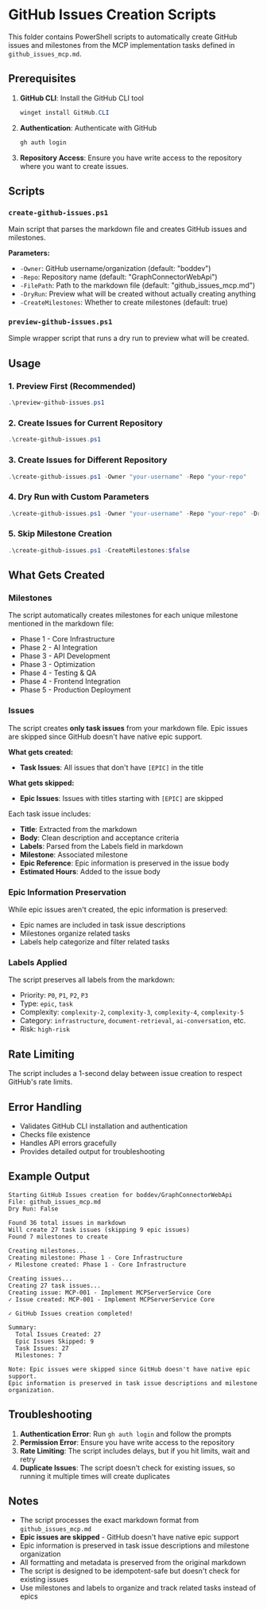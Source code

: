 # GitHub Issues Creation Scripts

This folder contains PowerShell scripts to automatically create GitHub issues and milestones from the MCP implementation tasks defined in `github_issues_mcp.md`.

## Prerequisites

1. **GitHub CLI**: Install the GitHub CLI tool
   ```powershell
   winget install GitHub.CLI
   ```

2. **Authentication**: Authenticate with GitHub
   ```powershell
   gh auth login
   ```

3. **Repository Access**: Ensure you have write access to the repository where you want to create issues.

## Scripts

### `create-github-issues.ps1`
Main script that parses the markdown file and creates GitHub issues and milestones.

**Parameters:**
- `-Owner`: GitHub username/organization (default: "boddev")
- `-Repo`: Repository name (default: "GraphConnectorWebApi")
- `-FilePath`: Path to the markdown file (default: "github_issues_mcp.md")
- `-DryRun`: Preview what will be created without actually creating anything
- `-CreateMilestones`: Whether to create milestones (default: true)

### `preview-github-issues.ps1`
Simple wrapper script that runs a dry run to preview what will be created.

## Usage

### 1. Preview First (Recommended)
```powershell
.\preview-github-issues.ps1
```

### 2. Create Issues for Current Repository
```powershell
.\create-github-issues.ps1
```

### 3. Create Issues for Different Repository
```powershell
.\create-github-issues.ps1 -Owner "your-username" -Repo "your-repo"
```

### 4. Dry Run with Custom Parameters
```powershell
.\create-github-issues.ps1 -Owner "your-username" -Repo "your-repo" -DryRun
```

### 5. Skip Milestone Creation
```powershell
.\create-github-issues.ps1 -CreateMilestones:$false
```

## What Gets Created

### Milestones
The script automatically creates milestones for each unique milestone mentioned in the markdown file:
- Phase 1 - Core Infrastructure
- Phase 2 - AI Integration
- Phase 3 - API Development
- Phase 3 - Optimization
- Phase 4 - Testing & QA
- Phase 4 - Frontend Integration
- Phase 5 - Production Deployment

### Issues
The script creates **only task issues** from your markdown file. Epic issues are skipped since GitHub doesn't have native epic support.

**What gets created:**
- **Task Issues**: All issues that don't have `[EPIC]` in the title

**What gets skipped:**
- **Epic Issues**: Issues with titles starting with `[EPIC]` are skipped

Each task issue includes:
- **Title**: Extracted from the markdown
- **Body**: Clean description and acceptance criteria
- **Labels**: Parsed from the Labels field in markdown
- **Milestone**: Associated milestone
- **Epic Reference**: Epic information is preserved in the issue body
- **Estimated Hours**: Added to the issue body

### Epic Information Preservation
While epic issues aren't created, the epic information is preserved:
- Epic names are included in task issue descriptions
- Milestones organize related tasks
- Labels help categorize and filter related tasks

### Labels Applied
The script preserves all labels from the markdown:
- Priority: `P0`, `P1`, `P2`, `P3`
- Type: `epic`, `task`
- Complexity: `complexity-2`, `complexity-3`, `complexity-4`, `complexity-5`
- Category: `infrastructure`, `document-retrieval`, `ai-conversation`, etc.
- Risk: `high-risk`

## Rate Limiting

The script includes a 1-second delay between issue creation to respect GitHub's rate limits.

## Error Handling

- Validates GitHub CLI installation and authentication
- Checks file existence
- Handles API errors gracefully
- Provides detailed output for troubleshooting

## Example Output

```
Starting GitHub Issues creation for boddev/GraphConnectorWebApi
File: github_issues_mcp.md
Dry Run: False

Found 36 total issues in markdown
Will create 27 task issues (skipping 9 epic issues)
Found 7 milestones to create

Creating milestones...
Creating milestone: Phase 1 - Core Infrastructure
✓ Milestone created: Phase 1 - Core Infrastructure

Creating issues...
Creating 27 task issues...
Creating issue: MCP-001 - Implement MCPServerService Core
✓ Issue created: MCP-001 - Implement MCPServerService Core

✓ GitHub Issues creation completed!

Summary:
  Total Issues Created: 27
  Epic Issues Skipped: 9
  Task Issues: 27
  Milestones: 7

Note: Epic issues were skipped since GitHub doesn't have native epic support.
Epic information is preserved in task issue descriptions and milestone organization.
```

## Troubleshooting

1. **Authentication Error**: Run `gh auth login` and follow the prompts
2. **Permission Error**: Ensure you have write access to the repository
3. **Rate Limiting**: The script includes delays, but if you hit limits, wait and retry
4. **Duplicate Issues**: The script doesn't check for existing issues, so running it multiple times will create duplicates

## Notes

- The script processes the exact markdown format from `github_issues_mcp.md`
- **Epic issues are skipped** - GitHub doesn't have native epic support
- Epic information is preserved in task issue descriptions and milestone organization
- All formatting and metadata is preserved from the original markdown
- The script is designed to be idempotent-safe but doesn't check for existing issues
- Use milestones and labels to organize and track related tasks instead of epics
